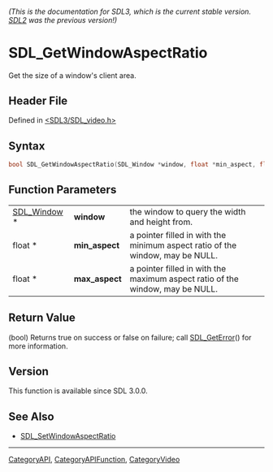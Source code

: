 ###### (This is the documentation for SDL3, which is the current stable version. [SDL2](https://wiki.libsdl.org/SDL2/) was the previous version!)
# SDL_GetWindowAspectRatio

Get the size of a window's client area.

## Header File

Defined in [<SDL3/SDL_video.h>](https://github.com/libsdl-org/SDL/blob/main/include/SDL3/SDL_video.h)

## Syntax

```c
bool SDL_GetWindowAspectRatio(SDL_Window *window, float *min_aspect, float *max_aspect);
```

## Function Parameters

|                            |                |                                                                               |
| -------------------------- | -------------- | ----------------------------------------------------------------------------- |
| [SDL_Window](SDL_Window) * | **window**     | the window to query the width and height from.                                |
| float *                    | **min_aspect** | a pointer filled in with the minimum aspect ratio of the window, may be NULL. |
| float *                    | **max_aspect** | a pointer filled in with the maximum aspect ratio of the window, may be NULL. |

## Return Value

(bool) Returns true on success or false on failure; call
[SDL_GetError](SDL_GetError)() for more information.

## Version

This function is available since SDL 3.0.0.

## See Also

- [SDL_SetWindowAspectRatio](SDL_SetWindowAspectRatio)

----
[CategoryAPI](CategoryAPI), [CategoryAPIFunction](CategoryAPIFunction), [CategoryVideo](CategoryVideo)

